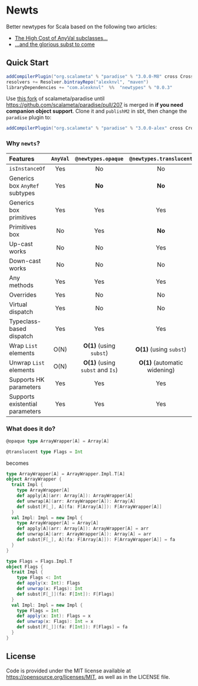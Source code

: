 # Newts

Better newtypes for Scala based on the following two articles:
 * [The High Cost of AnyVal subclasses...](https://failex.blogspot.com/2017/04/the-high-cost-of-anyval-subclasses.html)
 * [...and the glorious subst to come](https://failex.blogspot.com/2017/04/and-glorious-subst-to-come.html)

## Quick Start
```scala
addCompilerPlugin("org.scalameta" % "paradise" % "3.0.0-M8" cross CrossVersion.full)
resolvers += Resolver.bintrayRepo("alexknvl", "maven")
libraryDependencies += "com.alexknvl"  %%  "newtypes" % "0.0.3"
```

Use [this fork](https://github.com/alexknvl/paradise/commit/29ac9f6a5aa7e7b0d7784cb028a7bb0456ae2d97) 
of scalameta/paradise until https://github.com/scalameta/paradise/pull/207 is merged in **if you need 
companion object support**. Clone it and `publishM2` in sbt, then change the `paradise` plugin to:
```scala
addCompilerPlugin("org.scalameta" % "paradise" % "3.0.0-alex" cross CrossVersion.full)
```

### Why `newts`?

| Features | `AnyVal` | `@newtypes.opaque` | `@newtypes.translucent` |
|:---------|:--------:|:---------:|:--------------:|
| `isInstanceOf` | Yes | No | No |
| Generics box `AnyRef` subtypes | Yes | **No** | **No** |
| Generics box primitives | Yes | Yes | Yes |
| Primitives box | No | Yes | **No** |
| Up-cast works | No | No | Yes |
| Down-cast works | No | No | No |
| Any methods | Yes | Yes | Yes |
| Overrides | Yes | No | No |
| Virtual dispatch | Yes | No | No |
| Typeclass-based dispatch | Yes | Yes | Yes |
| Wrap `List` elements | O(N) | **O(1)** (using `subst`) | **O(1)** (using `subst`) |
| Unwrap `List` elements | O(N) | **O(1)** (using `subst` and `Is`) | **O(1)** (automatic widening) |
| Supports HK parameters | Yes | Yes | Yes |
| Supports existential parameters | Yes | Yes | Yes |

### What does it do?

```scala
@opaque type ArrayWrapper[A] = Array[A]

@translucent type Flags = Int
```
becomes
```scala
type ArrayWrapper[A] = ArrayWrapper.Impl.T[A]
object ArrayWrapper {
  trait Impl {
    type ArrayWrapper[A]
    def apply[A](arr: Array[A]): ArrayWrapper[A]
    def unwrap[A](arr: ArrayWrapper[A]): Array[A]
    def subst[F[_], A](fa: F[Array[A]]): F[ArrayWrapper[A]]
  }
  val Impl: Impl = new Impl {
    type ArrayWrapper[A] = Array[A]
    def apply[A](arr: Array[A]): ArrayWrapper[A] = arr
    def unwrap[A](arr: ArrayWrapper[A]): Array[A] = arr
    def subst[F[_], A](fa: F[Array[A]]): F[ArrayWrapper[A]] = fa
  }
}

type Flags = Flags.Impl.T
object Flags {
  trait Impl {
    type Flags <: Int
    def apply(x: Int): Flags
    def unwrap(x: Flags): Int
    def subst[F[_]](fa: F[Int]): F[Flags]
  }
  val Impl: Impl = new Impl {
    type Flags = Int
    def apply(x: Int): Flags = x
    def unwrap(x: Flags): Int = x
    def subst[F[_]](fa: F[Int]): F[Flags] = fa
  }
}
```

## License
Code is provided under the MIT license available at https://opensource.org/licenses/MIT,
as well as in the LICENSE file.
